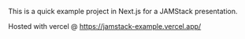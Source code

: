 This is a quick example project in Next.js for a JAMStack presentation.

Hosted with vercel @ https://jamstack-example.vercel.app/
